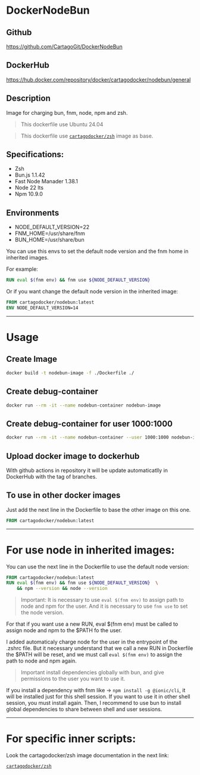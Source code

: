 # DockerNodeBun

## Github

https://github.com/CartagoGit/DockerNodeBun

## DockerHub

https://hub.docker.com/repository/docker/cartagodocker/nodebun/general

## Description

Image for charging bun, fnm, node, npm and zsh.

> This dockerfile use Ubuntu 24.04

> This dockerfile use [`cartagodocker/zsh`](https://hub.docker.com/repository/docker/cartagodocker/zsh/general) image as base.

## Specifications:

- Zsh
- Bun.js 1.1.42
- Fast Node Manader 1.38.1
- Node 22 lts
- Npm 10.9.0

## Environments

- NODE_DEFAULT_VERSION=22
- FNM_HOME=/usr/share/fnm
- BUN_HOME=/usr/share/bun

You can use this envs to set the default node version and the fnm home in inherited images.

For example:

```Dockerfile
RUN eval $(fnm env) && fnm use ${NODE_DEFAULT_VERSION}
```

Or if you want change the default node version in the inherited image:

```Dockerfile
FROM cartagodocker/nodebun:latest
ENV NODE_DEFAULT_VERSION=14
```

---

# Usage

## Create Image

````bash
docker build -t nodebun-image -f ./Dockerfile ./
````

## Create debug-container

````bash
docker run --rm -it --name nodebun-container nodebun-image
````

## Create debug-container for user 1000:1000

````bash
docker run --rm -it --name nodebun-container --user 1000:1000 nodebun-image
````

## Upload docker image to dockerhub

With github actions in repository it will be update automaticatlly in DockerHub with the tag of branches.

## To use in other docker images

Just add the next line in the Dockerfile to base the other image on this one.

````Dockerfile 
FROM cartagodocker/nodebun:latest
````

---

# For use node in inherited images:

You can use the next line in the Dockerfile to use the default node version:

```Dockerfile
FROM cartagodocker/nodebun:latest
RUN eval $(fnm env) && fnm use ${NODE_DEFAULT_VERSION}  \
    && npm --version && node --version
```

> Important: It is necessary to use `eval $(fnm env)` to assign path to node and npm for the user. And it is necessary to use `fnm use` to set the node version.

For that if you want use a new RUN, eval $(fnm env) must be called to assign node and npm to the $PATH fo the user.

I added automaticaly charge node for the user in the entrypoint of the .zshrc file. But it necessary understand that we call a new RUN in Dockerfile the $PATH will be reset, and we must call `eval $(fnm env)` to assign the path to node and npm again.

> Important install dependencies globally with bun, and give permissions to the user you want to use it.

If you install a dependency with fnm like -> `npm install -g @ionic/cli`, it will be installed just for this shell session. If you want to use it in other shell session, you must install again. Then, I recommend to use bun to install global dependencies to share between shell and user sessions.

---

# For specific inner scripts:

Look the cartagodocker/zsh image documentation in the next link:

[`cartagodocker/zsh`](https://hub.docker.com/repository/docker/cartagodocker/zsh/general)
